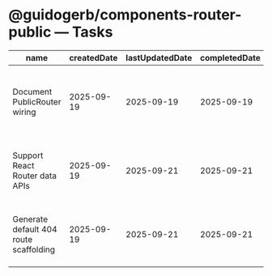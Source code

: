 # @guidogerb/components-router-public — Tasks

| name                                   | createdDate | lastUpdatedDate | completedDate | status   | description                                                                               |
| -------------------------------------- | ----------- | --------------- | ------------- | -------- | ----------------------------------------------------------------------------------------- |
| Document PublicRouter wiring           | 2025-09-19  | 2025-09-19      | 2025-09-19    | complete | Explained how to feed route definitions, fallback elements, and wrappers into the helper. |
| Support React Router data APIs         | 2025-09-19  | 2025-09-21      | 2025-09-21    | complete | Add helpers that accept loaders/actions and pass them through to the router factory.      |
| Generate default 404 route scaffolding | 2025-09-19  | 2025-09-21      | 2025-09-21    | complete | Provide a utility that emits a localized not-found route when tenants omit a fallback.    |
